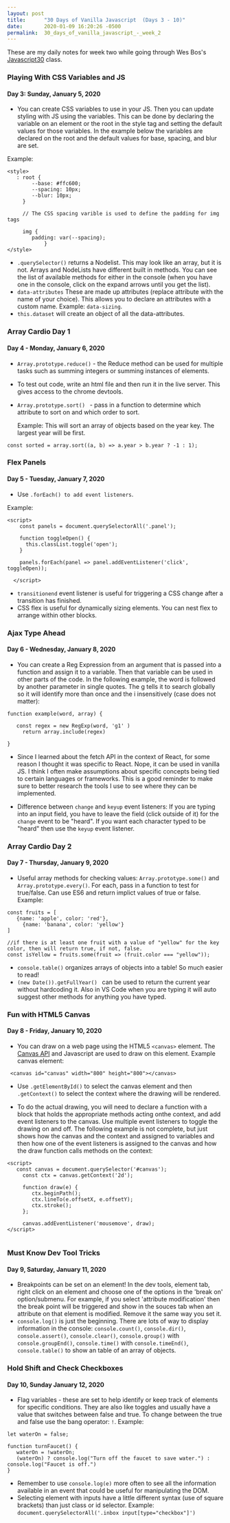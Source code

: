 ```yaml
---
layout: post
title:      "30 Days of Vanilla Javascript  (Days 3 - 10)"
date:       2020-01-09 16:20:26 -0500
permalink:  30_days_of_vanilla_javascript_-_week_2
---
```


These are my daily notes for week two while going through Wes Bos's [Javascript30](https://javascript30.com/) class.

### Playing With CSS Variables and JS
#### Day 3: Sunday, January 5, 2020

* You can create CSS variables to use in your JS. Then you can update styling with JS using the variables.  This can be done by declaring the variable on an element or the root in the style tag and setting the default values for those variables. In the example below the variables are declared on the root and the default values for base, spacing, and blur are set.

Example:

```
<style>
   : root {
	    --base: #ffc600;
	    --spacing: 10px;
	    --blur: 10px;
	 }
	 
	 // The CSS spacing varible is used to define the padding for img tags
	 
	 img {
	    padding: var(--spacing);
			}
</style>		
```


* `.querySelector()` returns a Nodelist. This may look like an array, but it is not. Arrays and NodeLists have different built in methods. You can see the list of available methods for either in the console (when you have one in the console, click on the expand arrows until you get the list).
* `data-attributes` These are made up attributes (replace attribute with the name of your choice). This allows you to declare an attributes with a custom name. Example: `data-sizing`.
*  `this.dataset` will create an object of all the data-attributes.


### Array Cardio Day 1
#### Day 4 - Monday, January 6, 2020
* `Array.prototype.reduce()` - the Reduce method can be used for multiple tasks such as summing integers or summing instances of elements.
* To test out code, write an html file and then run it in the live server. This gives access to the chrome devtools.
* `Array.prototype.sort() ` - pass in a function to determine which attribute to sort on and which order to sort.  

   Example: This will sort an array of objects based on the year key. The largest year will be first.

```
const sorted = array.sort((a, b) => a.year > b.year ? -1 : 1);
```

### Flex Panels
#### Day 5 - Tuesday, January 7, 2020
* Use `.forEach() to add event listeners`. 

Example: 
```
<script>
    const panels = document.querySelectorAll('.panel');

    function toggleOpen() {
      this.classList.toggle('open');
    }

    panels.forEach(panel => panel.addEventListener('click', toggleOpen));

  </script>
```

* `transitionend` event listener is useful for triggering a CSS change after a transition has finished.
* CSS flex is useful for dynamically sizing elements. You can nest flex to arrange within other blocks.

### Ajax Type Ahead
#### Day 6 - Wednesday, January 8, 2020

* You can create a Reg Expression from an argument that is passed into a function and assign it to a variable. Then that variable can be used in other parts of the code.  In the following example, the word is followed by another parameter in single quotes. The g tells it to search globally so it will identify more than once and the i insensitively (case does not matter):

```
function example(word, array) {

   const regex = new RegExp(word, 'g1' )
	 return array.include(regex)
	 
}
```


* Since I learned about the fetch API in the context of React, for some reason I thought it was specific to React. Nope, it can be used in vanilla JS. I think I often make assumptions about specific concepts being tied to certain languages or frameworks. This is a good reminder to make sure to better research the tools I use to see where they can be implemented.

* Difference between `change` and `keyup` event listeners: If you are typing into an input field, you have to leave the field (click outside of it) for the `change` event to be "heard". If you want each character typed to be "heard" then use the `keyup` event listener. 

### Array Cardio Day 2
#### Day 7 -  Thursday, January 9, 2020
* Useful array methods for checking values: `Array.prototype.some()` and `Array.prototype.every()`. For each, pass in a function to test for true/false. Can use ES6 and return implict values of true or false. Example:

```
const fruits = [
   {name: 'apple', color: 'red'},
	 {name: 'banana', color: 'yellow'}
]

//if there is at least one fruit with a value of "yellow" for the key color, then will return true, if not, false.
const isYellow = fruits.some(fruit => (fruit.color === "yellow")); 
```

* `console.table()`   organizes arrays of objects into a table! So much easier to read!
* `(new Date()).getFullYear() ` can be used to return the current year without hardcoding it. Also in VS Code when you are typing it will auto suggest other methods for anything you have typed.


### Fun with HTML5 Canvas
#### Day 8 - Friday, January 10, 2020

* You can draw on a web page using the HTML5 `<canvas>` element. The [Canvas API](https://developer.mozilla.org/en-US/docs/Web/API/Canvas_API)  and Javascript are used to draw on this element. Example canvas element:

` <canvas id="canvas" width="800" height="800"></canvas>`

* Use `.getElementById()` to select the canvas element and then `.getContext()` to select the context where the drawing will be rendered.  

* To do the actual drawing, you will need to declare a function with a block that holds the appropriate methods acting onthe context, and add event listeners to the canvas. Use multiple event listeners to toggle the drawing on and off.  The following example is not complete, but just shows how the canvas and the context and assigned to variables and then how one of the event listeners is assigned to the canvas and how the draw function calls methods on the context:

```
<script>
   const canvas = document.querySelector('#canvas');
	 const ctx = canvas.getContext('2d');
	 
	 function draw(e) {
	    ctx.beginPath();
	    ctx.lineTo(e.offsetX, e.offsetY);
	    ctx.stroke();
	 };
	 
	 canvas.addEventListener('mousemove', draw);
</script>
	 
```


### Must Know Dev Tool Tricks
#### Day 9, Saturday, January 11, 2020
* Breakpoints can be set on an element! In the dev tools, element tab, right click on an element and choose one of the options in the 'break on' option/submenu. For example, if you select 'attribute modification' then the break point will be triggered and show in the souces tab when an attribute on that element is modified. Remove it the same way you set it.
* `console.log()` is just the beginning. There are lots of way to display information in the console: `console.count()`, `console.dir()`, `console.assert()`, `console.clear()`, `console.group()` with `console.groupEnd()`, `console.time()` with `console.timeEnd()`, `console.table()` to show an table of an array of objects.


### Hold Shift and Check Checkboxes
#### Day 10, Sunday January 12, 2020
* Flag variables - these are set to help identify or keep track of elements for specific conditions.  They are also like toggles and usually have a value that switches between false and true.  To change between the true and false use the bang operator: `!`. Example: 

```
let waterOn = false;

function turnFaucet() {
   waterOn = !waterOn;
   (waterOn) ? console.log("Turn off the faucet to save water.") : console.log("Faucet is off.")
}
```

* Remember to use `console.log(e)` more often to see all the information available in an event that could be useful for manipulating the DOM.
* Selecting element with inputs have a little different syntax (use of square brackets) than just class or id selector.  Example: `document.querySelectorAll('.inbox input[type="checkbox"]')`


